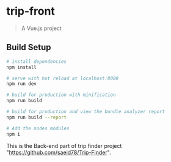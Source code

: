 # trip-front

> A Vue.js project

## Build Setup

``` bash
# install dependencies
npm install

# serve with hot reload at localhost:8080
npm run dev

# build for production with minification
npm run build

# build for production and view the bundle analyzer report
npm run build --report

# Add the nodes modules
npm i
```


This  is the Back-end part of trip finder project "https://github.com/saeid78/Trip-Finder".
 
